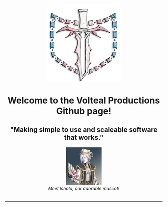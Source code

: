 <div align="center">
  <img src="https://raw.githubusercontent.com/Volteal-Productions/.github/main/profile/img/logo.png" height="250" />
  <h1>Welcome to the Volteal Productions Github page!</h1>
  <h2>"Making simple to use and scaleable software that works."</h2>
  <h6><img src="https://raw.githubusercontent.com/Volteal-Productions/.github/main/profile/img/ishala_icon.jpg" height="120" /><br>Meet Ishala, our adorable mascot!</h6>
  <hr>
  <p></p>
</div>

<!--
**Here are some ideas to get you started:**

🙋‍♀️ A short introduction - what is your organization all about?
🌈 Contribution guidelines - how can the community get involved?
👩‍💻 Useful resources - where can the community find your docs? Is there anything else the community should know?
🍿 Fun facts - what does your team eat for breakfast?
🧙 Remember, you can do mighty things with the power of [Markdown](https://docs.github.com/github/writing-on-github/getting-started-with-writing-and-formatting-on-github/basic-writing-and-formatting-syntax)
-->

